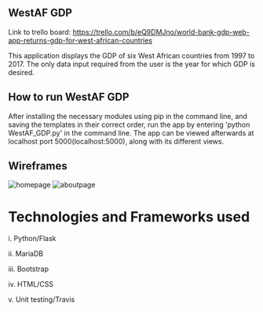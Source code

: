 ## WestAF GDP
Link to trello board: https://trello.com/b/eQ9DMJno/world-bank-gdp-web-app-returns-gdp-for-west-african-countries

This application displays the GDP of six West African countries from 1997 to 2017.
The only data input required from the user is the year for which GDP is desired.

## How to run WestAF GDP
After installing the necessary modules using pip in the command line, and saving the templates in their correct order, run the app by entering 'python WestAF_GDP.py' in the command line. The app can be viewed afterwards at localhost port 5000(localhost:5000), along with its different views.


## Wireframes
![homepage](https://user-images.githubusercontent.com/37074603/46359134-7a8cad80-c660-11e8-914e-8962d9cb0f37.png)
![aboutpage](https://user-images.githubusercontent.com/37074603/46359152-824c5200-c660-11e8-91ae-452a79c61ecd.png)


# Technologies and Frameworks used
i.   Python/Flask

ii.  MariaDB

iii. Bootstrap

iv.  HTML/CSS

v. Unit testing/Travis

